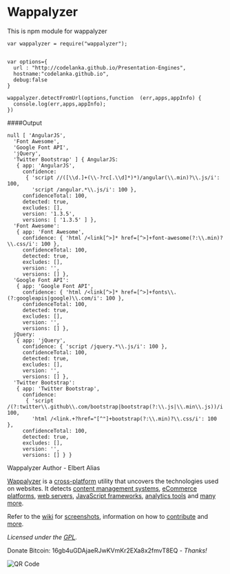 # Wappalyzer

This is npm module for wappalyzer


    var wappalyzer = require("wappalyzer");


    var options={
      url : "http://codelanka.github.io/Presentation-Engines",
      hostname:"codelanka.github.io",
      debug:false
    }

    wappalyzer.detectFromUrl(options,function  (err,apps,appInfo) {
      console.log(err,apps,appInfo);
    })


####Output


    null [ 'AngularJS',
      'Font Awesome',
      'Google Font API',
      'jQuery',
      'Twitter Bootstrap' ] { AngularJS: 
       { app: 'AngularJS',
         confidence: 
          { 'script //([\\d.]+(\\-?rc[.\\d]*)*)/angular(\\.min)?\\.js/i': 100,
            'script /angular.*\\.js/i': 100 },
         confidenceTotal: 100,
         detected: true,
         excludes: [],
         version: '1.3.5',
         versions: [ '1.3.5' ] },
      'Font Awesome': 
       { app: 'Font Awesome',
         confidence: { 'html /<link[^>]* href=[^>]+font-awesome(?:\\.min)?\\.css/i': 100 },
         confidenceTotal: 100,
         detected: true,
         excludes: [],
         version: '',
         versions: [] },
      'Google Font API': 
       { app: 'Google Font API',
         confidence: { 'html /<link[^>]* href=[^>]+fonts\\.(?:googleapis|google)\\.com/i': 100 },
         confidenceTotal: 100,
         detected: true,
         excludes: [],
         version: '',
         versions: [] },
      jQuery: 
       { app: 'jQuery',
         confidence: { 'script /jquery.*\\.js/i': 100 },
         confidenceTotal: 100,
         detected: true,
         excludes: [],
         version: '',
         versions: [] },
      'Twitter Bootstrap': 
       { app: 'Twitter Bootstrap',
         confidence: 
          { 'script /(?:twitter\\.github\\.com/bootstrap|bootstrap(?:\\.js|\\.min\\.js))/i': 100,
            'html /<link.+?href="[^"]+bootstrap(?:\\.min)?\\.css/i': 100 },
         confidenceTotal: 100,
         detected: true,
         excludes: [],
         version: '',
         versions: [] } }


Wappalyzer Author - Elbert Alias

[Wappalyzer](https://wappalyzer.com/) is a 
[cross-platform](https://github.com/ElbertF/Wappalyzer/wiki/Drivers) utility that uncovers the 
technologies used on websites.  It detects
[content management systems](https://wappalyzer.com/categories/cms),
[eCommerce platforms](https://wappalyzer.com/categories/ecommerce),
[web servers](https://wappalyzer.com/categories/web-servers), 
[JavaScript frameworks](https://wappalyzer.com/categories/javascript-frameworks),
[analytics tools](https://wappalyzer.com/categories/analytics) and
[many more](https://wappalyzer.com/applications).

Refer to the [wiki](https://github.com/ElbertF/Wappalyzer/wiki) for
[screenshots](https://github.com/ElbertF/Wappalyzer/wiki/Screenshots), information on how to 
[contribute](https://github.com/ElbertF/Wappalyzer/wiki/Contributing) and
[more](https://github.com/ElbertF/Wappalyzer/wiki/_pages).

*Licensed under the [GPL](https://github.com/ElbertF/Wappalyzer/blob/master/LICENSE).*

Donate Bitcoin: 16gb4uGDAjaeRJwKVmKr2EXa8x2fmvT8EQ - *Thanks!*

![QR Code](https://wappalyzer.com/sites/default/themes/wappalyzer/images/bitcoinqrcode.png)